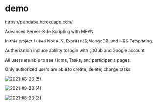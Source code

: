 # demo
https://plandaba.herokuapp.com/ 

Advanced Server-Side Scripting with MEAN

In this project I used NodeJS, ExpressJS,MongoDB, and HBS Templating.

Autherization include ablility to login with gitGub and Google account

All users are able to see Home, Tasks, and participants pages.

Only authorized users are able to create, delete, change tasks


![2021-08-23 (5)](https://user-images.githubusercontent.com/56975146/130516064-9299b57e-57a4-471f-ba04-b3277b41419b.png)

![2021-08-23 (4)](https://user-images.githubusercontent.com/56975146/130516029-05dd954e-7036-4f2d-ab93-1e7f39044468.png)

![2021-08-23 (3)](https://user-images.githubusercontent.com/56975146/130516086-11ffc2cf-4510-4c90-bb84-196c9bd80ba5.png)

